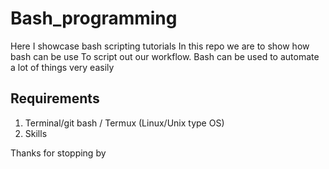 # Bash_programming
Here I showcase bash scripting tutorials
In this repo we are to show how bash can be use
To script out our workflow.
Bash can be used to automate a lot of things very easily

## Requirements

1. Terminal/git bash / Termux (Linux/Unix type OS)
2. Skills

Thanks for stopping by
